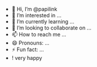 - 👋 Hi, I’m @papilink
- 👀 I’m interested in ...
- 🌱 I’m currently learning ...
- 💞️ I’m looking to collaborate on ...
- 📫 How to reach me ...
- 😄 Pronouns: ...
- ⚡ Fun fact: ...
- ! very happy
<!---
papilink/papilink is a ✨ special ✨ repository because its `README.md` (this file) appears on your GitHub profile.
You can click the Preview link to take a look at your changes.
--->
